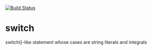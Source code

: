 [![Build Status](https://travis-ci.org/niXman/switch.svg?branch=master)](https://travis-ci.org/niXman/switch)

# switch
switch()-like statement whose cases are string literals and integrals
